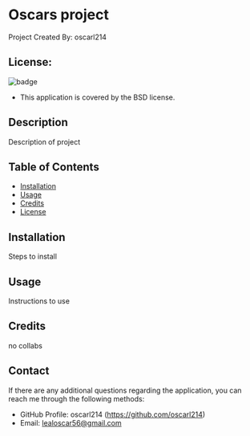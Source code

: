 # Oscars project
  Project Created By: oscarl214
## License:
![badge](https://img.shields.io/badge/license-BSD-green)
* This application is covered by the BSD license.  
## Description

Description of project

## Table of Contents

- [Installation](#installation)
- [Usage](#usage)
- [Credits](#credits)
- [License](#license)

## Installation
Steps to install

## Usage

Instructions to use

## Credits

no collabs

## Contact
If there are any additional questions regarding the application, you can reach me through the following methods:
- GitHub Profile: oscarl214 (https://github.com/oscarl214)
- Email: lealoscar56@gmail.com

